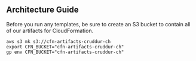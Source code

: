 ## Architecture Guide

Before you run any templates, be sure to create an S3 bucket to contain
all of our artifacts for CloudFormation.

```
aws s3 mk s3://cfn-artifacts-cruddur-ch
export CFN_BUCKET="cfn-artifacts-cruddur-ch"
gp env CFN_BUCKET="cfn-artifacts-cruddur-ch"
```